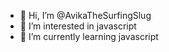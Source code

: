 - 👋 Hi, I’m @AvikaTheSurfingSlug
- 👀 I’m interested in javascript
- 🌱 I’m currently learning javascript

<!---
AvikaTheSurfingSlug/AvikaTheSurfingSlug is a ✨ special ✨ repository because its `README.md` (this file) appears on your GitHub profile.
You can click the Preview link to take a look at your changes.
--->
